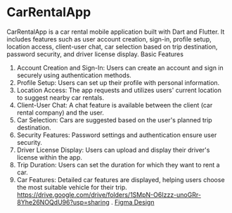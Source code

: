 # CarRentalApp
CarRentalApp is a car rental mobile application built with Dart and Flutter. It includes features such as user account creation, sign-in, profile setup, location access, client-user chat, car selection based on trip destination, password security, and driver license display.
 Basic Features
1. Account Creation and Sign-In:
   Users can create an account and sign in securely using authentication methods.
2. Profile Setup:
   Users can set up their profile with personal information.
3. Location Access:
   The app requests and utilizes users' current location to suggest nearby car rentals.
4. Client-User Chat:
   A chat feature is available between the client (car rental company) and the user.
5. Car Selection:
   Cars are suggested based on the user's planned trip destination.
6. Security Features:
   Password settings and authentication ensure user security.
7. Driver License Display:
   Users can upload and display their driver's license within the app.
8. Trip Duration:
   Users can set the duration for which they want to rent a car.
9. Car Features:
   Detailed car features are displayed, helping users choose the most suitable vehicle for their trip.
   https://drive.google.com/drive/folders/1SMpN-O6Izzz-unoGRr-8Yhe26NOQdU96?usp=sharing
.   [Figma Design](Figma.md)
   
